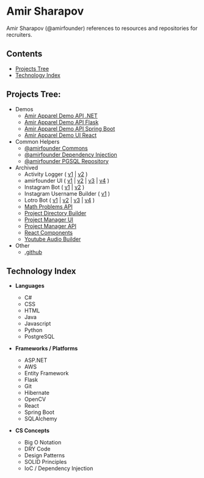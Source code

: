 # Amir Sharapov

Amir Sharapov (@amirfounder) references to resources and repositories for recruiters.

## Contents

- [Projects Tree](#projects-tree)
- [Technology Index](#technology-index)

## Projects Tree:

- Demos
  - [Amir Apparel Demo API .NET](https://github.com/amirfounder/amir-apparel-demo-api-dotnet)
  - [Amir Apparel Demo API Flask](https://github.com/amirfounder/amir-apparel-demo-api-flask)
  - [Amir Apparel Demo API Spring Boot](https://github.com/amirfounder/amir-apparel-demo-api-spring-boot)
  - [Amir Apparel Demo UI React](https://github.com/amirfounder/amir-apparel-demo-ui-react)
- Common Helpers
  - [@amirfounder Commons](https://github.com/amirfounder/ai-commons)
  - [@amirfounder Dependency Injection](https://github.com/amirfounder/dependency-injection)
  - [@amirfounder PGSQL Repository](https://github.com/amirfounder/pgsql-repository)
- Archived
  - Activity Logger (
    [v1](https://github.com/amirfounder/activity-logger-v1) |
    [v2](https://github.com/amirfounder/activity-logger-v2)
    )
  - amirfounder UI (
    [v1](https://github.com/amirfounder/amirfounder-ui-v1) |
    [v2](https://github.com/amirfounder/amirfounder-ui-v2) |
    [v3](https://github.com/amirfounder/amirfounder-ui-v3) |
    [v4](https://github.com/amirfounder/amirfounder-ui-v4)
    )
  - Instagram Bot (
    [v1](https://github.com/amirfounder/instagram-bot-v1) |
    [v2](https://github.com/amirfounder/instagram-bot-v2)
    )
  - Instagram Username Builder (
    [v1](https://github.com/amirfounder/instagram-username-builder-v1)
    )
  - Lotro Bot (
    [v1](https://github.com/amirfounder/lotro-bot-v1) |
    [v2](https://github.com/amirfounder/lotro-bot-v2) |
    [v3](https://github.com/amirfounder/lotro-bot-v3) |
    [v4](https://github.com/amirfounder/lotro-bot-v4)
    )
  - [Math Problems API](https://github.com/amirfounder/math-problems-api)
  - [Project Directory Builder](https://github.com/amirfounder/project-directory-builder)
  - [Project Manager UI](https://github.com/amirfounder/project-manager-ui)
  - [Project Manager API](https://github.com/amirfounder/project-manager-api)
  - [React Components](https://github.com/amirfounder/react-components)
  - [Youtube Audio Builder](https://github.com/amirfounder/youtube-audio-builder)
- Other
  - [.github](https://github.com/amirfounder/.github)

## Technology Index

- **Languages**
  - C#
  - CSS
  - HTML
  - Java
  - Javascript 
  - Python
  - PostgreSQL

- **Frameworks / Platforms**
  - ASP.NET
  - AWS
  - Entity Framework
  - Flask
  - Git
  - Hibernate
  - OpenCV
  - React
  - Spring Boot
  - SQLAlchemy

- **CS Concepts**
  - Big O Notation
  - DRY Code
  - Design Patterns
  - SOLID Principles
  - IoC / Dependency Injection
